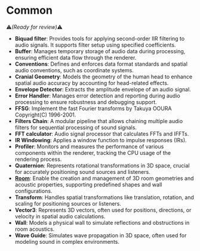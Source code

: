 # Common
:warning:*(Ready for review)*:warning:

- **Biquad filter**: Provides tools for applying second-order IIR filtering to audio signals. It supports filter setup using specified coefficients.
- **Buffer**: Manages temporary storage of audio data during processing, ensuring efficient data flow through the renderer.  
- **Conventions**: Defines and enforces data format standards and spatial audio conventions, such as coordinate systems.  
- **Cranial Geometry**: Models the geometry of the human head to enhance spatial audio accuracy by accounting for head-related effects.  
- **Envelope Detector**: Extracts the amplitude envelope of an audio signal.  
- **Error Handler**: Manages error detection and reporting during audio processing to ensure robustness and debugging support.  
- **FFSG**:  Implement the fast Fourier transforms by Takuya OOURA Copyright(C) 1996-2001.  
- **Filters Chain**: A modular pipeline that allows chaining multiple audio filters for sequential processing of sound signals.  
- **FFT calculator**: Audio signal processor that calculates FFTs and IFFTs.  
- **IR Windowing**: Applies a window function to impulse responses (IRs).  
- **Profiler**: Monitors and measures the performance of various components within the renderer, tracking the CPU usage of the rendering process.  
- **Quaternion**: Represents rotational transformations in 3D space, crucial for accurately positioning sound sources and listeners.  
- **[Room](room.md)**: Enable the creation and management of 3D room geometries and acoustic properties, supporting predefined shapes and wall configurations.  
- **Transform**: Handles spatial transformations like translation, rotation, and scaling for positioning sources or listeners.  
- **Vector3**: Represents 3D vectors, often used for positions, directions, or velocity in spatial audio calculations.  
- **Wall**: Models a physical wall to simulate reflections and obstructions in room acoustics.  
- **Wave Guide**: Simulates wave propagation in 3D space, often used for modeling sound in complex environments.  
